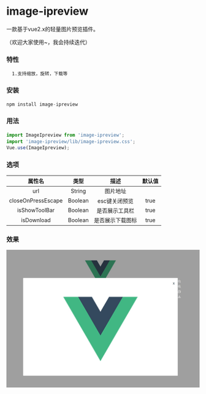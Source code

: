 # image-ipreview
一款基于vue2.x的轻量图片预览插件。

（欢迎大家使用~，我会持续迭代）

### 特性
      1.支持缩放，旋转，下载等
### 安装
```javascript
npm install image-ipreview 
```
### 用法
```javascript
import ImageIpreview from 'image-ipreview';
import 'image-ipreview/lib/image-ipreview.css';
Vue.use(ImageIpreview);

```
### 选项

|       属性名       |  类型   |     描述      | 默认值 |
| :----------------: | :-----: | :-----------: | :----: |
|        url         | String  |   图片地址    |        |
| closeOnPressEscape | Boolean | esc键关闭预览 |  true  |
|   isShowToolBar    | Boolean |  是否展示工具栏   |  true  |
|   isDownload    | Boolean |  是否展示下载图标   |  true  |

### 效果

![44](./examples/assets/44.jpg)


